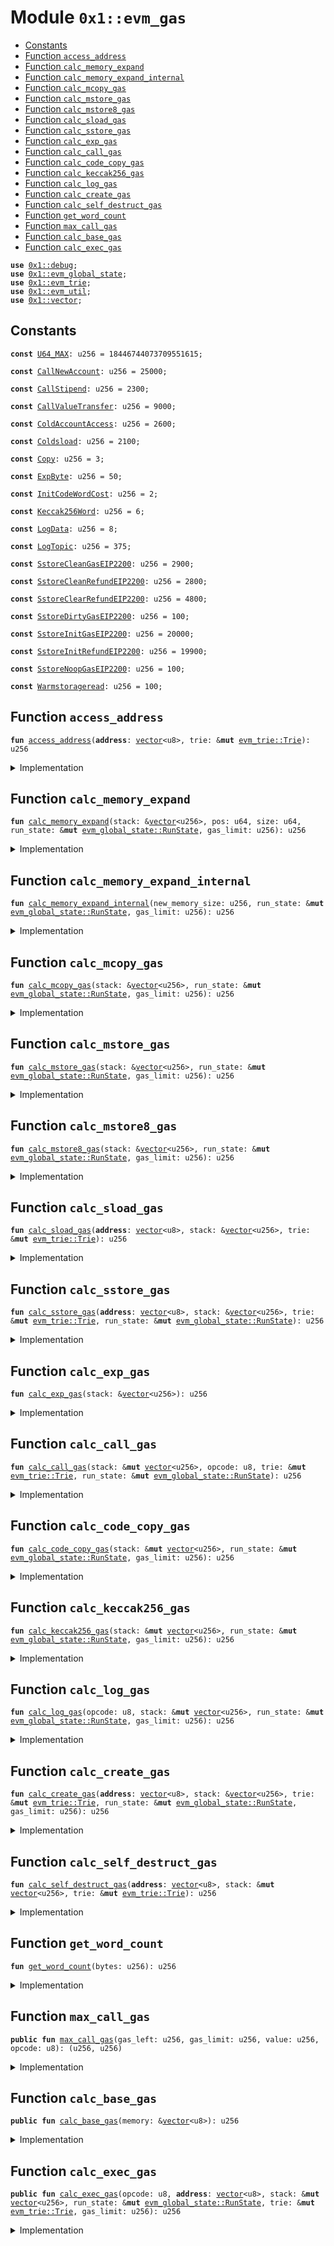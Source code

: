 
<a id="0x1_evm_gas"></a>

# Module `0x1::evm_gas`



-  [Constants](#@Constants_0)
-  [Function `access_address`](#0x1_evm_gas_access_address)
-  [Function `calc_memory_expand`](#0x1_evm_gas_calc_memory_expand)
-  [Function `calc_memory_expand_internal`](#0x1_evm_gas_calc_memory_expand_internal)
-  [Function `calc_mcopy_gas`](#0x1_evm_gas_calc_mcopy_gas)
-  [Function `calc_mstore_gas`](#0x1_evm_gas_calc_mstore_gas)
-  [Function `calc_mstore8_gas`](#0x1_evm_gas_calc_mstore8_gas)
-  [Function `calc_sload_gas`](#0x1_evm_gas_calc_sload_gas)
-  [Function `calc_sstore_gas`](#0x1_evm_gas_calc_sstore_gas)
-  [Function `calc_exp_gas`](#0x1_evm_gas_calc_exp_gas)
-  [Function `calc_call_gas`](#0x1_evm_gas_calc_call_gas)
-  [Function `calc_code_copy_gas`](#0x1_evm_gas_calc_code_copy_gas)
-  [Function `calc_keccak256_gas`](#0x1_evm_gas_calc_keccak256_gas)
-  [Function `calc_log_gas`](#0x1_evm_gas_calc_log_gas)
-  [Function `calc_create_gas`](#0x1_evm_gas_calc_create_gas)
-  [Function `calc_self_destruct_gas`](#0x1_evm_gas_calc_self_destruct_gas)
-  [Function `get_word_count`](#0x1_evm_gas_get_word_count)
-  [Function `max_call_gas`](#0x1_evm_gas_max_call_gas)
-  [Function `calc_base_gas`](#0x1_evm_gas_calc_base_gas)
-  [Function `calc_exec_gas`](#0x1_evm_gas_calc_exec_gas)


<pre><code><b>use</b> <a href="../../aptos-stdlib/doc/debug.md#0x1_debug">0x1::debug</a>;
<b>use</b> <a href="global_state.md#0x1_evm_global_state">0x1::evm_global_state</a>;
<b>use</b> <a href="trie.md#0x1_evm_trie">0x1::evm_trie</a>;
<b>use</b> <a href="util.md#0x1_evm_util">0x1::evm_util</a>;
<b>use</b> <a href="../../aptos-stdlib/../move-stdlib/doc/vector.md#0x1_vector">0x1::vector</a>;
</code></pre>



<a id="@Constants_0"></a>

## Constants


<a id="0x1_evm_gas_U64_MAX"></a>



<pre><code><b>const</b> <a href="gas.md#0x1_evm_gas_U64_MAX">U64_MAX</a>: u256 = 18446744073709551615;
</code></pre>



<a id="0x1_evm_gas_CallNewAccount"></a>



<pre><code><b>const</b> <a href="gas.md#0x1_evm_gas_CallNewAccount">CallNewAccount</a>: u256 = 25000;
</code></pre>



<a id="0x1_evm_gas_CallStipend"></a>



<pre><code><b>const</b> <a href="gas.md#0x1_evm_gas_CallStipend">CallStipend</a>: u256 = 2300;
</code></pre>



<a id="0x1_evm_gas_CallValueTransfer"></a>



<pre><code><b>const</b> <a href="gas.md#0x1_evm_gas_CallValueTransfer">CallValueTransfer</a>: u256 = 9000;
</code></pre>



<a id="0x1_evm_gas_ColdAccountAccess"></a>



<pre><code><b>const</b> <a href="gas.md#0x1_evm_gas_ColdAccountAccess">ColdAccountAccess</a>: u256 = 2600;
</code></pre>



<a id="0x1_evm_gas_Coldsload"></a>



<pre><code><b>const</b> <a href="gas.md#0x1_evm_gas_Coldsload">Coldsload</a>: u256 = 2100;
</code></pre>



<a id="0x1_evm_gas_Copy"></a>



<pre><code><b>const</b> <a href="gas.md#0x1_evm_gas_Copy">Copy</a>: u256 = 3;
</code></pre>



<a id="0x1_evm_gas_ExpByte"></a>



<pre><code><b>const</b> <a href="gas.md#0x1_evm_gas_ExpByte">ExpByte</a>: u256 = 50;
</code></pre>



<a id="0x1_evm_gas_InitCodeWordCost"></a>



<pre><code><b>const</b> <a href="gas.md#0x1_evm_gas_InitCodeWordCost">InitCodeWordCost</a>: u256 = 2;
</code></pre>



<a id="0x1_evm_gas_Keccak256Word"></a>



<pre><code><b>const</b> <a href="gas.md#0x1_evm_gas_Keccak256Word">Keccak256Word</a>: u256 = 6;
</code></pre>



<a id="0x1_evm_gas_LogData"></a>



<pre><code><b>const</b> <a href="gas.md#0x1_evm_gas_LogData">LogData</a>: u256 = 8;
</code></pre>



<a id="0x1_evm_gas_LogTopic"></a>



<pre><code><b>const</b> <a href="gas.md#0x1_evm_gas_LogTopic">LogTopic</a>: u256 = 375;
</code></pre>



<a id="0x1_evm_gas_SstoreCleanGasEIP2200"></a>



<pre><code><b>const</b> <a href="gas.md#0x1_evm_gas_SstoreCleanGasEIP2200">SstoreCleanGasEIP2200</a>: u256 = 2900;
</code></pre>



<a id="0x1_evm_gas_SstoreCleanRefundEIP2200"></a>



<pre><code><b>const</b> <a href="gas.md#0x1_evm_gas_SstoreCleanRefundEIP2200">SstoreCleanRefundEIP2200</a>: u256 = 2800;
</code></pre>



<a id="0x1_evm_gas_SstoreClearRefundEIP2200"></a>



<pre><code><b>const</b> <a href="gas.md#0x1_evm_gas_SstoreClearRefundEIP2200">SstoreClearRefundEIP2200</a>: u256 = 4800;
</code></pre>



<a id="0x1_evm_gas_SstoreDirtyGasEIP2200"></a>



<pre><code><b>const</b> <a href="gas.md#0x1_evm_gas_SstoreDirtyGasEIP2200">SstoreDirtyGasEIP2200</a>: u256 = 100;
</code></pre>



<a id="0x1_evm_gas_SstoreInitGasEIP2200"></a>



<pre><code><b>const</b> <a href="gas.md#0x1_evm_gas_SstoreInitGasEIP2200">SstoreInitGasEIP2200</a>: u256 = 20000;
</code></pre>



<a id="0x1_evm_gas_SstoreInitRefundEIP2200"></a>



<pre><code><b>const</b> <a href="gas.md#0x1_evm_gas_SstoreInitRefundEIP2200">SstoreInitRefundEIP2200</a>: u256 = 19900;
</code></pre>



<a id="0x1_evm_gas_SstoreNoopGasEIP2200"></a>



<pre><code><b>const</b> <a href="gas.md#0x1_evm_gas_SstoreNoopGasEIP2200">SstoreNoopGasEIP2200</a>: u256 = 100;
</code></pre>



<a id="0x1_evm_gas_Warmstorageread"></a>



<pre><code><b>const</b> <a href="gas.md#0x1_evm_gas_Warmstorageread">Warmstorageread</a>: u256 = 100;
</code></pre>



<a id="0x1_evm_gas_access_address"></a>

## Function `access_address`



<pre><code><b>fun</b> <a href="gas.md#0x1_evm_gas_access_address">access_address</a>(<b>address</b>: <a href="../../aptos-stdlib/../move-stdlib/doc/vector.md#0x1_vector">vector</a>&lt;u8&gt;, trie: &<b>mut</b> <a href="trie.md#0x1_evm_trie_Trie">evm_trie::Trie</a>): u256
</code></pre>



<details>
<summary>Implementation</summary>


<pre><code><b>fun</b> <a href="gas.md#0x1_evm_gas_access_address">access_address</a>(<b>address</b>: <a href="../../aptos-stdlib/../move-stdlib/doc/vector.md#0x1_vector">vector</a>&lt;u8&gt;, trie: &<b>mut</b> Trie): u256 {
    <b>if</b>(is_cold_address(<b>address</b>, trie)) <a href="gas.md#0x1_evm_gas_ColdAccountAccess">ColdAccountAccess</a> <b>else</b> <a href="gas.md#0x1_evm_gas_Warmstorageread">Warmstorageread</a>
}
</code></pre>



</details>

<a id="0x1_evm_gas_calc_memory_expand"></a>

## Function `calc_memory_expand`



<pre><code><b>fun</b> <a href="gas.md#0x1_evm_gas_calc_memory_expand">calc_memory_expand</a>(stack: &<a href="../../aptos-stdlib/../move-stdlib/doc/vector.md#0x1_vector">vector</a>&lt;u256&gt;, pos: u64, size: u64, run_state: &<b>mut</b> <a href="global_state.md#0x1_evm_global_state_RunState">evm_global_state::RunState</a>, gas_limit: u256): u256
</code></pre>



<details>
<summary>Implementation</summary>


<pre><code><b>fun</b> <a href="gas.md#0x1_evm_gas_calc_memory_expand">calc_memory_expand</a>(stack: &<a href="../../aptos-stdlib/../move-stdlib/doc/vector.md#0x1_vector">vector</a>&lt;u256&gt;, pos: u64, size: u64, run_state: &<b>mut</b> RunState, gas_limit: u256): u256 {
    <b>let</b> len = <a href="../../aptos-stdlib/../move-stdlib/doc/vector.md#0x1_vector_length">vector::length</a>(stack);
    <b>let</b> out_offset = *<a href="../../aptos-stdlib/../move-stdlib/doc/vector.md#0x1_vector_borrow">vector::borrow</a>(stack,len - pos);
    <b>let</b> out_size = *<a href="../../aptos-stdlib/../move-stdlib/doc/vector.md#0x1_vector_borrow">vector::borrow</a>(stack,len - size);

    <b>if</b>(out_size == 0) {
        <b>return</b> 0
    };
    // To prevent overflow
    <b>if</b>(out_offset &gt; <a href="gas.md#0x1_evm_gas_U64_MAX">U64_MAX</a> || out_size &gt; <a href="gas.md#0x1_evm_gas_U64_MAX">U64_MAX</a> || out_offset + out_size &gt; <a href="gas.md#0x1_evm_gas_U64_MAX">U64_MAX</a>) {
        <b>return</b> gas_limit
    };
    <a href="gas.md#0x1_evm_gas_calc_memory_expand_internal">calc_memory_expand_internal</a>(out_offset + out_size, run_state, gas_limit)
}
</code></pre>



</details>

<a id="0x1_evm_gas_calc_memory_expand_internal"></a>

## Function `calc_memory_expand_internal`



<pre><code><b>fun</b> <a href="gas.md#0x1_evm_gas_calc_memory_expand_internal">calc_memory_expand_internal</a>(new_memory_size: u256, run_state: &<b>mut</b> <a href="global_state.md#0x1_evm_global_state_RunState">evm_global_state::RunState</a>, gas_limit: u256): u256
</code></pre>



<details>
<summary>Implementation</summary>


<pre><code><b>fun</b> <a href="gas.md#0x1_evm_gas_calc_memory_expand_internal">calc_memory_expand_internal</a>(new_memory_size: u256, run_state: &<b>mut</b> RunState, gas_limit: u256): u256 {
    <b>if</b>(new_memory_size == 0) {
        <b>return</b> 0
    };
    <b>let</b> old_memory_word_size = get_memory_word_size(run_state);
    <b>let</b> new_memory_word_size = <a href="gas.md#0x1_evm_gas_get_word_count">get_word_count</a>(new_memory_size);

    <b>if</b>(new_memory_word_size &lt;= old_memory_word_size) {
        <b>return</b> 0
    };
    // To prevent overflow
    <b>if</b>(gas_limit / 3 &lt; new_memory_word_size) {
        <b>return</b> gas_limit
    };
    <b>let</b> old_memory_cost = get_memory_cost(run_state);
    <b>let</b> new_memory_cost = (new_memory_word_size * new_memory_word_size / 512) + 3 * new_memory_word_size;
    <b>if</b>(new_memory_cost &gt; old_memory_cost) {
        set_memory_cost(run_state, new_memory_cost);
        new_memory_cost = new_memory_cost - old_memory_cost;
    };
    set_memory_word_size(run_state, new_memory_word_size);
    new_memory_cost
}
</code></pre>



</details>

<a id="0x1_evm_gas_calc_mcopy_gas"></a>

## Function `calc_mcopy_gas`



<pre><code><b>fun</b> <a href="gas.md#0x1_evm_gas_calc_mcopy_gas">calc_mcopy_gas</a>(stack: &<a href="../../aptos-stdlib/../move-stdlib/doc/vector.md#0x1_vector">vector</a>&lt;u256&gt;, run_state: &<b>mut</b> <a href="global_state.md#0x1_evm_global_state_RunState">evm_global_state::RunState</a>, gas_limit: u256): u256
</code></pre>



<details>
<summary>Implementation</summary>


<pre><code><b>fun</b> <a href="gas.md#0x1_evm_gas_calc_mcopy_gas">calc_mcopy_gas</a>(stack: &<a href="../../aptos-stdlib/../move-stdlib/doc/vector.md#0x1_vector">vector</a>&lt;u256&gt;,
                    run_state: &<b>mut</b> RunState,
                    gas_limit: u256): u256 {
    <b>let</b> gas = 0;
    <b>let</b> len = <a href="../../aptos-stdlib/../move-stdlib/doc/vector.md#0x1_vector_length">vector::length</a>(stack);
    <b>let</b> length = *<a href="../../aptos-stdlib/../move-stdlib/doc/vector.md#0x1_vector_borrow">vector::borrow</a>(stack,len - 3);
    <b>let</b> word_size = <a href="gas.md#0x1_evm_gas_get_word_count">get_word_count</a>(length);
    gas = gas +  <a href="gas.md#0x1_evm_gas_calc_memory_expand">calc_memory_expand</a>(stack, 1, 3, run_state, gas_limit);
    gas = gas +  <a href="gas.md#0x1_evm_gas_calc_memory_expand">calc_memory_expand</a>(stack, 2, 3, run_state, gas_limit);
    gas = gas +  word_size * 3;

    gas + 3
}
</code></pre>



</details>

<a id="0x1_evm_gas_calc_mstore_gas"></a>

## Function `calc_mstore_gas`



<pre><code><b>fun</b> <a href="gas.md#0x1_evm_gas_calc_mstore_gas">calc_mstore_gas</a>(stack: &<a href="../../aptos-stdlib/../move-stdlib/doc/vector.md#0x1_vector">vector</a>&lt;u256&gt;, run_state: &<b>mut</b> <a href="global_state.md#0x1_evm_global_state_RunState">evm_global_state::RunState</a>, gas_limit: u256): u256
</code></pre>



<details>
<summary>Implementation</summary>


<pre><code><b>fun</b> <a href="gas.md#0x1_evm_gas_calc_mstore_gas">calc_mstore_gas</a>(stack: &<a href="../../aptos-stdlib/../move-stdlib/doc/vector.md#0x1_vector">vector</a>&lt;u256&gt;,
                    run_state: &<b>mut</b> RunState,
                    gas_limit: u256): u256 {
    <b>let</b> len = <a href="../../aptos-stdlib/../move-stdlib/doc/vector.md#0x1_vector_length">vector::length</a>(stack);
    <b>let</b> offset = *<a href="../../aptos-stdlib/../move-stdlib/doc/vector.md#0x1_vector_borrow">vector::borrow</a>(stack,len - 1);
    // <a href="../../aptos-stdlib/doc/debug.md#0x1_debug_print">debug::print</a>(&offset);
    <a href="gas.md#0x1_evm_gas_calc_memory_expand_internal">calc_memory_expand_internal</a>(offset + 32, run_state, gas_limit)
}
</code></pre>



</details>

<a id="0x1_evm_gas_calc_mstore8_gas"></a>

## Function `calc_mstore8_gas`



<pre><code><b>fun</b> <a href="gas.md#0x1_evm_gas_calc_mstore8_gas">calc_mstore8_gas</a>(stack: &<a href="../../aptos-stdlib/../move-stdlib/doc/vector.md#0x1_vector">vector</a>&lt;u256&gt;, run_state: &<b>mut</b> <a href="global_state.md#0x1_evm_global_state_RunState">evm_global_state::RunState</a>, gas_limit: u256): u256
</code></pre>



<details>
<summary>Implementation</summary>


<pre><code><b>fun</b> <a href="gas.md#0x1_evm_gas_calc_mstore8_gas">calc_mstore8_gas</a>(stack: &<a href="../../aptos-stdlib/../move-stdlib/doc/vector.md#0x1_vector">vector</a>&lt;u256&gt;,
                    run_state: &<b>mut</b> RunState,
                     gas_limit: u256): u256 {
    <b>let</b> len = <a href="../../aptos-stdlib/../move-stdlib/doc/vector.md#0x1_vector_length">vector::length</a>(stack);
    <b>let</b> offset = *<a href="../../aptos-stdlib/../move-stdlib/doc/vector.md#0x1_vector_borrow">vector::borrow</a>(stack,len - 1);
    <a href="gas.md#0x1_evm_gas_calc_memory_expand_internal">calc_memory_expand_internal</a>(offset + 1, run_state, gas_limit)
}
</code></pre>



</details>

<a id="0x1_evm_gas_calc_sload_gas"></a>

## Function `calc_sload_gas`



<pre><code><b>fun</b> <a href="gas.md#0x1_evm_gas_calc_sload_gas">calc_sload_gas</a>(<b>address</b>: <a href="../../aptos-stdlib/../move-stdlib/doc/vector.md#0x1_vector">vector</a>&lt;u8&gt;, stack: &<a href="../../aptos-stdlib/../move-stdlib/doc/vector.md#0x1_vector">vector</a>&lt;u256&gt;, trie: &<b>mut</b> <a href="trie.md#0x1_evm_trie_Trie">evm_trie::Trie</a>): u256
</code></pre>



<details>
<summary>Implementation</summary>


<pre><code><b>fun</b> <a href="gas.md#0x1_evm_gas_calc_sload_gas">calc_sload_gas</a>(<b>address</b>: <a href="../../aptos-stdlib/../move-stdlib/doc/vector.md#0x1_vector">vector</a>&lt;u8&gt;,
                   stack: &<a href="../../aptos-stdlib/../move-stdlib/doc/vector.md#0x1_vector">vector</a>&lt;u256&gt;,
                   trie: &<b>mut</b> Trie): u256 {
    <b>let</b> len = <a href="../../aptos-stdlib/../move-stdlib/doc/vector.md#0x1_vector_length">vector::length</a>(stack);
    <b>let</b> key = *<a href="../../aptos-stdlib/../move-stdlib/doc/vector.md#0x1_vector_borrow">vector::borrow</a>(stack,len - 1);
    <b>let</b> (_, is_cold_slot, _) = get_cache(<b>address</b>, key, trie);
    <b>if</b>(is_cold_slot) <a href="gas.md#0x1_evm_gas_Coldsload">Coldsload</a> <b>else</b> <a href="gas.md#0x1_evm_gas_Warmstorageread">Warmstorageread</a>
}
</code></pre>



</details>

<a id="0x1_evm_gas_calc_sstore_gas"></a>

## Function `calc_sstore_gas`



<pre><code><b>fun</b> <a href="gas.md#0x1_evm_gas_calc_sstore_gas">calc_sstore_gas</a>(<b>address</b>: <a href="../../aptos-stdlib/../move-stdlib/doc/vector.md#0x1_vector">vector</a>&lt;u8&gt;, stack: &<a href="../../aptos-stdlib/../move-stdlib/doc/vector.md#0x1_vector">vector</a>&lt;u256&gt;, trie: &<b>mut</b> <a href="trie.md#0x1_evm_trie_Trie">evm_trie::Trie</a>, run_state: &<b>mut</b> <a href="global_state.md#0x1_evm_global_state_RunState">evm_global_state::RunState</a>): u256
</code></pre>



<details>
<summary>Implementation</summary>


<pre><code><b>fun</b> <a href="gas.md#0x1_evm_gas_calc_sstore_gas">calc_sstore_gas</a>(<b>address</b>: <a href="../../aptos-stdlib/../move-stdlib/doc/vector.md#0x1_vector">vector</a>&lt;u8&gt;,
                    stack: &<a href="../../aptos-stdlib/../move-stdlib/doc/vector.md#0x1_vector">vector</a>&lt;u256&gt;,
                    trie: &<b>mut</b> Trie,
                    run_state: &<b>mut</b> RunState): u256 {
    <b>let</b> len = <a href="../../aptos-stdlib/../move-stdlib/doc/vector.md#0x1_vector_length">vector::length</a>(stack);
    <b>let</b> key = *<a href="../../aptos-stdlib/../move-stdlib/doc/vector.md#0x1_vector_borrow">vector::borrow</a>(stack,len - 1);
    <b>let</b> (_, is_cold_slot, origin) = get_cache(<b>address</b>, key, trie);
    <b>let</b> current = get_state(<b>address</b>, key, trie);
    <b>let</b> new = *<a href="../../aptos-stdlib/../move-stdlib/doc/vector.md#0x1_vector_borrow">vector::borrow</a>(stack,len - 2);
    <b>let</b> cold_cost = <b>if</b>(is_cold_slot) <a href="gas.md#0x1_evm_gas_Coldsload">Coldsload</a> <b>else</b> 0;
    <b>let</b> gas_cost = cold_cost;

    <b>if</b>(current == new) {
        //sstoreNoopGasEIP2200
        gas_cost = gas_cost + <a href="gas.md#0x1_evm_gas_SstoreNoopGasEIP2200">SstoreNoopGasEIP2200</a>
    } <b>else</b> {
        <b>if</b>(origin == current) {
            <b>if</b>(origin == 0) {
                //sstoreInitGasEIP2200
                gas_cost = gas_cost + <a href="gas.md#0x1_evm_gas_SstoreInitGasEIP2200">SstoreInitGasEIP2200</a>
            } <b>else</b> {
                <b>if</b>(new == 0) {
                    add_gas_refund(run_state, <a href="gas.md#0x1_evm_gas_SstoreClearRefundEIP2200">SstoreClearRefundEIP2200</a>)
                };
                gas_cost = gas_cost + <a href="gas.md#0x1_evm_gas_SstoreCleanGasEIP2200">SstoreCleanGasEIP2200</a>
            }
        } <b>else</b> {
            gas_cost = gas_cost + <a href="gas.md#0x1_evm_gas_SstoreDirtyGasEIP2200">SstoreDirtyGasEIP2200</a>;
            <b>if</b>(origin != 0) {
                <b>if</b>(current == 0) {
                    sub_gas_refund(run_state, <a href="gas.md#0x1_evm_gas_SstoreClearRefundEIP2200">SstoreClearRefundEIP2200</a>)
                } <b>else</b> <b>if</b>(new == 0) {
                    add_gas_refund(run_state, <a href="gas.md#0x1_evm_gas_SstoreClearRefundEIP2200">SstoreClearRefundEIP2200</a>)
                }
            };
            <b>if</b>(new == origin) {
                <b>if</b>(origin == 0) {
                    add_gas_refund(run_state, <a href="gas.md#0x1_evm_gas_SstoreInitRefundEIP2200">SstoreInitRefundEIP2200</a>)
                } <b>else</b> {
                    add_gas_refund(run_state, <a href="gas.md#0x1_evm_gas_SstoreCleanRefundEIP2200">SstoreCleanRefundEIP2200</a>)
                }
            }
        }
    };

    gas_cost
}
</code></pre>



</details>

<a id="0x1_evm_gas_calc_exp_gas"></a>

## Function `calc_exp_gas`



<pre><code><b>fun</b> <a href="gas.md#0x1_evm_gas_calc_exp_gas">calc_exp_gas</a>(stack: &<a href="../../aptos-stdlib/../move-stdlib/doc/vector.md#0x1_vector">vector</a>&lt;u256&gt;): u256
</code></pre>



<details>
<summary>Implementation</summary>


<pre><code><b>fun</b> <a href="gas.md#0x1_evm_gas_calc_exp_gas">calc_exp_gas</a>(stack: &<a href="../../aptos-stdlib/../move-stdlib/doc/vector.md#0x1_vector">vector</a>&lt;u256&gt;): u256 {
    <b>let</b> len = <a href="../../aptos-stdlib/../move-stdlib/doc/vector.md#0x1_vector_length">vector::length</a>(stack);
    <b>let</b> exponent = *<a href="../../aptos-stdlib/../move-stdlib/doc/vector.md#0x1_vector_borrow">vector::borrow</a>(stack,len - 2);
    <b>if</b>(exponent == 0) {
        <b>return</b> 0
    };

    <b>let</b> byte_length = u256_bytes_length(exponent);
    <a href="gas.md#0x1_evm_gas_ExpByte">ExpByte</a> * byte_length
}
</code></pre>



</details>

<a id="0x1_evm_gas_calc_call_gas"></a>

## Function `calc_call_gas`



<pre><code><b>fun</b> <a href="gas.md#0x1_evm_gas_calc_call_gas">calc_call_gas</a>(stack: &<b>mut</b> <a href="../../aptos-stdlib/../move-stdlib/doc/vector.md#0x1_vector">vector</a>&lt;u256&gt;, opcode: u8, trie: &<b>mut</b> <a href="trie.md#0x1_evm_trie_Trie">evm_trie::Trie</a>, run_state: &<b>mut</b> <a href="global_state.md#0x1_evm_global_state_RunState">evm_global_state::RunState</a>): u256
</code></pre>



<details>
<summary>Implementation</summary>


<pre><code><b>fun</b> <a href="gas.md#0x1_evm_gas_calc_call_gas">calc_call_gas</a>(stack: &<b>mut</b> <a href="../../aptos-stdlib/../move-stdlib/doc/vector.md#0x1_vector">vector</a>&lt;u256&gt;,
                  opcode: u8,
                  trie: &<b>mut</b> Trie, run_state: &<b>mut</b> RunState): u256 {
    <b>let</b> gas = 0;
    <b>let</b> len = <a href="../../aptos-stdlib/../move-stdlib/doc/vector.md#0x1_vector_length">vector::length</a>(stack);
    <b>let</b> <b>address</b> = u256_to_data(*<a href="../../aptos-stdlib/../move-stdlib/doc/vector.md#0x1_vector_borrow">vector::borrow</a>(stack,len - 2));
    <b>let</b> call_gas_limit = *<a href="../../aptos-stdlib/../move-stdlib/doc/vector.md#0x1_vector_borrow">vector::borrow</a>(stack,len - 1);
    <b>if</b>(opcode == 0xf1 || opcode == 0xf2) {
        <b>let</b> value = *<a href="../../aptos-stdlib/../move-stdlib/doc/vector.md#0x1_vector_borrow">vector::borrow</a>(stack,len - 3);

        <b>if</b>(opcode == 0xf1 && value &gt; 0 && !exist_account(<b>address</b>, trie)) {
            gas = gas + <a href="gas.md#0x1_evm_gas_CallNewAccount">CallNewAccount</a>;
        };
        <b>if</b>(value &gt; 0) {
            gas = gas + <a href="gas.md#0x1_evm_gas_CallValueTransfer">CallValueTransfer</a>;
        };
        gas = gas +  <a href="gas.md#0x1_evm_gas_calc_memory_expand">calc_memory_expand</a>(stack, 4, 5, run_state, call_gas_limit);
        gas = gas +  <a href="gas.md#0x1_evm_gas_calc_memory_expand">calc_memory_expand</a>(stack, 6, 7, run_state, call_gas_limit);
    } <b>else</b> {
        gas = gas +  <a href="gas.md#0x1_evm_gas_calc_memory_expand">calc_memory_expand</a>(stack, 3, 4, run_state, call_gas_limit);
        gas = gas +  <a href="gas.md#0x1_evm_gas_calc_memory_expand">calc_memory_expand</a>(stack, 5, 6, run_state, call_gas_limit);
    };

    gas = gas + <a href="gas.md#0x1_evm_gas_access_address">access_address</a>(<b>address</b>, trie);

    gas
}
</code></pre>



</details>

<a id="0x1_evm_gas_calc_code_copy_gas"></a>

## Function `calc_code_copy_gas`



<pre><code><b>fun</b> <a href="gas.md#0x1_evm_gas_calc_code_copy_gas">calc_code_copy_gas</a>(stack: &<b>mut</b> <a href="../../aptos-stdlib/../move-stdlib/doc/vector.md#0x1_vector">vector</a>&lt;u256&gt;, run_state: &<b>mut</b> <a href="global_state.md#0x1_evm_global_state_RunState">evm_global_state::RunState</a>, gas_limit: u256): u256
</code></pre>



<details>
<summary>Implementation</summary>


<pre><code><b>fun</b> <a href="gas.md#0x1_evm_gas_calc_code_copy_gas">calc_code_copy_gas</a>(stack: &<b>mut</b> <a href="../../aptos-stdlib/../move-stdlib/doc/vector.md#0x1_vector">vector</a>&lt;u256&gt;,
                       run_state: &<b>mut</b> RunState, gas_limit: u256): u256 {
    <b>let</b> len = <a href="../../aptos-stdlib/../move-stdlib/doc/vector.md#0x1_vector_length">vector::length</a>(stack);
    <b>if</b>(len &lt; 3) {
        <b>return</b> gas_limit
    };
    <b>let</b> gas = 0;
    <b>let</b> data_length = *<a href="../../aptos-stdlib/../move-stdlib/doc/vector.md#0x1_vector_borrow">vector::borrow</a>(stack,len - 3);
    <b>if</b>(data_length &gt; 0) {
        <b>let</b> word_count = <a href="gas.md#0x1_evm_gas_get_word_count">get_word_count</a>(data_length);
        gas = gas + word_count * <a href="gas.md#0x1_evm_gas_Copy">Copy</a>;
        // Prevent overflow here; <b>if</b> the result is greater than gasLimit, <b>return</b> gasLimit directly
        <b>if</b>(gas &gt; gas_limit) {
            <b>return</b> gas_limit
        };
        gas = gas + <a href="gas.md#0x1_evm_gas_calc_memory_expand">calc_memory_expand</a>(stack, 1, 3, run_state, gas_limit);
    };

    gas + 3
}
</code></pre>



</details>

<a id="0x1_evm_gas_calc_keccak256_gas"></a>

## Function `calc_keccak256_gas`



<pre><code><b>fun</b> <a href="gas.md#0x1_evm_gas_calc_keccak256_gas">calc_keccak256_gas</a>(stack: &<b>mut</b> <a href="../../aptos-stdlib/../move-stdlib/doc/vector.md#0x1_vector">vector</a>&lt;u256&gt;, run_state: &<b>mut</b> <a href="global_state.md#0x1_evm_global_state_RunState">evm_global_state::RunState</a>, gas_limit: u256): u256
</code></pre>



<details>
<summary>Implementation</summary>


<pre><code><b>fun</b> <a href="gas.md#0x1_evm_gas_calc_keccak256_gas">calc_keccak256_gas</a>(stack: &<b>mut</b> <a href="../../aptos-stdlib/../move-stdlib/doc/vector.md#0x1_vector">vector</a>&lt;u256&gt;,
                 run_state: &<b>mut</b> RunState, gas_limit: u256): u256 {
    <b>let</b> len = <a href="../../aptos-stdlib/../move-stdlib/doc/vector.md#0x1_vector_length">vector::length</a>(stack);
    <b>if</b>(len &lt; 2) {
        <b>return</b> gas_limit
    };
    <b>let</b> gas = 0;
    <b>let</b> data_length = *<a href="../../aptos-stdlib/../move-stdlib/doc/vector.md#0x1_vector_borrow">vector::borrow</a>(stack,len - 2);

    <b>if</b>(data_length &gt; 0) {
        <b>let</b> word_count = <a href="gas.md#0x1_evm_gas_get_word_count">get_word_count</a>(data_length);
        gas = gas + word_count * <a href="gas.md#0x1_evm_gas_Keccak256Word">Keccak256Word</a>;
        gas = gas + <a href="gas.md#0x1_evm_gas_calc_memory_expand">calc_memory_expand</a>(stack, 1, 2, run_state, gas_limit);
    };

    gas + 30
}
</code></pre>



</details>

<a id="0x1_evm_gas_calc_log_gas"></a>

## Function `calc_log_gas`



<pre><code><b>fun</b> <a href="gas.md#0x1_evm_gas_calc_log_gas">calc_log_gas</a>(opcode: u8, stack: &<b>mut</b> <a href="../../aptos-stdlib/../move-stdlib/doc/vector.md#0x1_vector">vector</a>&lt;u256&gt;, run_state: &<b>mut</b> <a href="global_state.md#0x1_evm_global_state_RunState">evm_global_state::RunState</a>, gas_limit: u256): u256
</code></pre>



<details>
<summary>Implementation</summary>


<pre><code><b>fun</b> <a href="gas.md#0x1_evm_gas_calc_log_gas">calc_log_gas</a>(opcode: u8, stack: &<b>mut</b> <a href="../../aptos-stdlib/../move-stdlib/doc/vector.md#0x1_vector">vector</a>&lt;u256&gt;,
                       run_state: &<b>mut</b> RunState, gas_limit: u256): u256 {
    <b>let</b> topic_count = ((opcode - 0xa0) <b>as</b> u256);
    <b>let</b> len = <a href="../../aptos-stdlib/../move-stdlib/doc/vector.md#0x1_vector_length">vector::length</a>(stack);
    <b>let</b> gas = 0;
    <b>let</b> data_length = *<a href="../../aptos-stdlib/../move-stdlib/doc/vector.md#0x1_vector_borrow">vector::borrow</a>(stack,len - 2);
    gas = gas + <a href="gas.md#0x1_evm_gas_calc_memory_expand">calc_memory_expand</a>(stack, 1, 2, run_state, gas_limit);
    <b>if</b>(data_length &gt; gas_limit) {
        <b>return</b> gas_limit
    };
    gas = gas + <a href="gas.md#0x1_evm_gas_LogTopic">LogTopic</a> * topic_count + data_length * <a href="gas.md#0x1_evm_gas_LogData">LogData</a> + <a href="gas.md#0x1_evm_gas_LogTopic">LogTopic</a>;

    <a href="../../aptos-stdlib/doc/debug.md#0x1_debug_print">debug::print</a>(&gas);
    <a href="../../aptos-stdlib/doc/debug.md#0x1_debug_print">debug::print</a>(&data_length);
    gas
}
</code></pre>



</details>

<a id="0x1_evm_gas_calc_create_gas"></a>

## Function `calc_create_gas`



<pre><code><b>fun</b> <a href="gas.md#0x1_evm_gas_calc_create_gas">calc_create_gas</a>(<b>address</b>: <a href="../../aptos-stdlib/../move-stdlib/doc/vector.md#0x1_vector">vector</a>&lt;u8&gt;, stack: &<a href="../../aptos-stdlib/../move-stdlib/doc/vector.md#0x1_vector">vector</a>&lt;u256&gt;, trie: &<b>mut</b> <a href="trie.md#0x1_evm_trie_Trie">evm_trie::Trie</a>, run_state: &<b>mut</b> <a href="global_state.md#0x1_evm_global_state_RunState">evm_global_state::RunState</a>, gas_limit: u256): u256
</code></pre>



<details>
<summary>Implementation</summary>


<pre><code><b>fun</b> <a href="gas.md#0x1_evm_gas_calc_create_gas">calc_create_gas</a>(<b>address</b>: <a href="../../aptos-stdlib/../move-stdlib/doc/vector.md#0x1_vector">vector</a>&lt;u8&gt;,
                    stack: &<a href="../../aptos-stdlib/../move-stdlib/doc/vector.md#0x1_vector">vector</a>&lt;u256&gt;,
                    trie: &<b>mut</b> Trie,
                    run_state: &<b>mut</b> RunState,
                    gas_limit: u256): u256 {
    <b>let</b> len = <a href="../../aptos-stdlib/../move-stdlib/doc/vector.md#0x1_vector_length">vector::length</a>(stack);
    <b>let</b> length = *<a href="../../aptos-stdlib/../move-stdlib/doc/vector.md#0x1_vector_borrow">vector::borrow</a>(stack,len - 3);
    <b>let</b> gas = 0;
    <b>let</b> words = <a href="gas.md#0x1_evm_gas_get_word_count">get_word_count</a>(length);
    gas = gas + <a href="gas.md#0x1_evm_gas_access_address">access_address</a>(<b>address</b>, trie);
    gas = gas + <a href="gas.md#0x1_evm_gas_calc_memory_expand">calc_memory_expand</a>(stack, 2, 3, run_state, gas_limit);
    gas = gas + words * <a href="gas.md#0x1_evm_gas_InitCodeWordCost">InitCodeWordCost</a>;

    gas
}
</code></pre>



</details>

<a id="0x1_evm_gas_calc_self_destruct_gas"></a>

## Function `calc_self_destruct_gas`



<pre><code><b>fun</b> <a href="gas.md#0x1_evm_gas_calc_self_destruct_gas">calc_self_destruct_gas</a>(<b>address</b>: <a href="../../aptos-stdlib/../move-stdlib/doc/vector.md#0x1_vector">vector</a>&lt;u8&gt;, stack: &<b>mut</b> <a href="../../aptos-stdlib/../move-stdlib/doc/vector.md#0x1_vector">vector</a>&lt;u256&gt;, trie: &<b>mut</b> <a href="trie.md#0x1_evm_trie_Trie">evm_trie::Trie</a>): u256
</code></pre>



<details>
<summary>Implementation</summary>


<pre><code><b>fun</b> <a href="gas.md#0x1_evm_gas_calc_self_destruct_gas">calc_self_destruct_gas</a>(<b>address</b>: <a href="../../aptos-stdlib/../move-stdlib/doc/vector.md#0x1_vector">vector</a>&lt;u8&gt;,
                           stack: &<b>mut</b> <a href="../../aptos-stdlib/../move-stdlib/doc/vector.md#0x1_vector">vector</a>&lt;u256&gt;,
                           trie: &<b>mut</b> Trie): u256 {
    <b>let</b> balance = get_balance(<b>address</b>, trie);
    <b>let</b> len = <a href="../../aptos-stdlib/../move-stdlib/doc/vector.md#0x1_vector_length">vector::length</a>(stack);
    <b>let</b> <b>to</b> = u256_to_data(*<a href="../../aptos-stdlib/../move-stdlib/doc/vector.md#0x1_vector_borrow">vector::borrow</a>(stack,len - 1));
    <b>let</b> gas = 0;
    <b>if</b>(balance &gt; 0) {
        <b>if</b>(balance &gt; 0 && !exist_account(<b>to</b>, trie)) {
            gas = gas + <a href="gas.md#0x1_evm_gas_CallNewAccount">CallNewAccount</a>;
        };
    };
    gas = gas + <a href="gas.md#0x1_evm_gas_access_address">access_address</a>(<b>to</b>, trie);
    gas + 5000
}
</code></pre>



</details>

<a id="0x1_evm_gas_get_word_count"></a>

## Function `get_word_count`



<pre><code><b>fun</b> <a href="gas.md#0x1_evm_gas_get_word_count">get_word_count</a>(bytes: u256): u256
</code></pre>



<details>
<summary>Implementation</summary>


<pre><code><b>fun</b> <a href="gas.md#0x1_evm_gas_get_word_count">get_word_count</a>(bytes: u256): u256 {
    // To prevent overflow, this method is used <b>to</b> calculate the number of bytes
    <b>let</b> word_count = bytes / 32;
    <b>if</b>(bytes % 32 != 0) {
        word_count = word_count + 1;
    };
    word_count
}
</code></pre>



</details>

<a id="0x1_evm_gas_max_call_gas"></a>

## Function `max_call_gas`



<pre><code><b>public</b> <b>fun</b> <a href="gas.md#0x1_evm_gas_max_call_gas">max_call_gas</a>(gas_left: u256, gas_limit: u256, value: u256, opcode: u8): (u256, u256)
</code></pre>



<details>
<summary>Implementation</summary>


<pre><code><b>public</b> <b>fun</b> <a href="gas.md#0x1_evm_gas_max_call_gas">max_call_gas</a>(gas_left: u256, gas_limit: u256, value: u256, opcode: u8): (u256, u256) {
    <b>let</b> gas_allow = gas_left - gas_left / 64;
    gas_limit = <b>if</b>(gas_limit &gt; gas_allow) gas_allow <b>else</b> gas_limit;
    <b>let</b> gas_stipend = 0;
    <b>if</b>(opcode == 0xf1 && value &gt; 0) {
        gas_stipend = gas_stipend + <a href="gas.md#0x1_evm_gas_CallStipend">CallStipend</a>;
        gas_limit = gas_limit + <a href="gas.md#0x1_evm_gas_CallStipend">CallStipend</a>;
    };
    (gas_limit, gas_stipend)
}
</code></pre>



</details>

<a id="0x1_evm_gas_calc_base_gas"></a>

## Function `calc_base_gas`



<pre><code><b>public</b> <b>fun</b> <a href="gas.md#0x1_evm_gas_calc_base_gas">calc_base_gas</a>(memory: &<a href="../../aptos-stdlib/../move-stdlib/doc/vector.md#0x1_vector">vector</a>&lt;u8&gt;): u256
</code></pre>



<details>
<summary>Implementation</summary>


<pre><code><b>public</b> <b>fun</b> <a href="gas.md#0x1_evm_gas_calc_base_gas">calc_base_gas</a>(memory: &<a href="../../aptos-stdlib/../move-stdlib/doc/vector.md#0x1_vector">vector</a>&lt;u8&gt;): u256 {
    <a href="../../aptos-stdlib/doc/debug.md#0x1_debug_print">debug::print</a>(memory);
    <b>let</b> gas = 0;

    for_each(*memory, |elem| gas = gas + <b>if</b>(elem == 0) 4 <b>else</b> 16);

    <a href="../../aptos-stdlib/doc/debug.md#0x1_debug_print">debug::print</a>(&gas);
    gas
}
</code></pre>



</details>

<a id="0x1_evm_gas_calc_exec_gas"></a>

## Function `calc_exec_gas`



<pre><code><b>public</b> <b>fun</b> <a href="gas.md#0x1_evm_gas_calc_exec_gas">calc_exec_gas</a>(opcode: u8, <b>address</b>: <a href="../../aptos-stdlib/../move-stdlib/doc/vector.md#0x1_vector">vector</a>&lt;u8&gt;, stack: &<b>mut</b> <a href="../../aptos-stdlib/../move-stdlib/doc/vector.md#0x1_vector">vector</a>&lt;u256&gt;, run_state: &<b>mut</b> <a href="global_state.md#0x1_evm_global_state_RunState">evm_global_state::RunState</a>, trie: &<b>mut</b> <a href="trie.md#0x1_evm_trie_Trie">evm_trie::Trie</a>, gas_limit: u256): u256
</code></pre>



<details>
<summary>Implementation</summary>


<pre><code><b>public</b> <b>fun</b> <a href="gas.md#0x1_evm_gas_calc_exec_gas">calc_exec_gas</a>(opcode :u8,
                         <b>address</b>: <a href="../../aptos-stdlib/../move-stdlib/doc/vector.md#0x1_vector">vector</a>&lt;u8&gt;,
                         stack: &<b>mut</b> <a href="../../aptos-stdlib/../move-stdlib/doc/vector.md#0x1_vector">vector</a>&lt;u256&gt;,
                         run_state: &<b>mut</b> RunState,
                         trie: &<b>mut</b> Trie,
                         gas_limit: u256,
                        ): u256 {
    print_opcode(opcode);
    <b>let</b> gas = <b>if</b> (opcode == 0x00) {
        // STOP
        0
    } <b>else</b> <b>if</b> (opcode == 0x01) {
        // ADD
        3
    } <b>else</b> <b>if</b> (opcode == 0x02) {
        // MUL
        5
    } <b>else</b> <b>if</b> (opcode == 0x03) {
        // SUB
        3
    } <b>else</b> <b>if</b> (opcode == 0x04) {
        // DIV
        5
    } <b>else</b> <b>if</b> (opcode == 0x05) {
        // SDIV
        5
    } <b>else</b> <b>if</b> (opcode == 0x06) {
        // MOD
        5
    } <b>else</b> <b>if</b> (opcode == 0x07) {
        // SMOD
        5
    } <b>else</b> <b>if</b> (opcode == 0x08) {
        // ADDMOD
        8
    } <b>else</b> <b>if</b> (opcode == 0x09) {
        // MULMOD
        8
    } <b>else</b> <b>if</b> (opcode == 0x0A) {
        // EXP (dynamic gas)
        <a href="gas.md#0x1_evm_gas_calc_exp_gas">calc_exp_gas</a>(stack) + 10
    } <b>else</b> <b>if</b> (opcode == 0x0B) {
        // SIGNEXTEND
        5
    } <b>else</b> <b>if</b> (opcode == 0x10) {
        // LT
        3
    } <b>else</b> <b>if</b> (opcode == 0x11) {
        // GT
        3
    } <b>else</b> <b>if</b> (opcode == 0x12) {
        // SLT
        3
    } <b>else</b> <b>if</b> (opcode == 0x13) {
        // SGT
        3
    } <b>else</b> <b>if</b> (opcode == 0x14) {
        // EQ
        3
    } <b>else</b> <b>if</b> (opcode == 0x15) {
        // ISZERO
        3
    } <b>else</b> <b>if</b> (opcode == 0x16) {
        // AND
        3
    } <b>else</b> <b>if</b> (opcode == 0x17) {
        // OR
        3
    } <b>else</b> <b>if</b> (opcode == 0x18) {
        // XOR
        3
    } <b>else</b> <b>if</b> (opcode == 0x19) {
        // NOT
        3
    } <b>else</b> <b>if</b> (opcode == 0x1A) {
        // BYTE
        3
    } <b>else</b> <b>if</b> (opcode == 0x1B) {
        // SHL
        3
    } <b>else</b> <b>if</b> (opcode == 0x1C) {
        // SHR
        3
    } <b>else</b> <b>if</b> (opcode == 0x1D) {
        // SAR
        3
    } <b>else</b> <b>if</b> (opcode == 0x30) {
        // ADDRESS
        2
    } <b>else</b> <b>if</b> (opcode == 0x31) {
        // BALANCE
        700
    } <b>else</b> <b>if</b> (opcode == 0x32) {
        // ORIGIN
        2
    } <b>else</b> <b>if</b> (opcode == 0x33) {
        // CALLER
        2
    } <b>else</b> <b>if</b> (opcode == 0x34) {
        // CALLVALUE
        2
    } <b>else</b> <b>if</b> (opcode == 0x35) {
        // CALLDATALOAD
        3
    } <b>else</b> <b>if</b> (opcode == 0x36) {
        // CALLDATASIZE
        2
    } <b>else</b> <b>if</b> (opcode == 0x38) {
        // CODESIZE
        2
    } <b>else</b> <b>if</b> (opcode == 0x3A) {
        // GASPRICE
        2
    } <b>else</b> <b>if</b> (opcode == 0x3B) {
        // EXTCODESIZE
        700
    } <b>else</b> <b>if</b> (opcode == 0x3D) {
        // RETURNDATASIZE
        2
    } <b>else</b> <b>if</b> (opcode == 0x3F) {
        // EXTCODEHASH
        700
    } <b>else</b> <b>if</b> (opcode == 0x40) {
        // BLOCKHASH
        20
    } <b>else</b> <b>if</b> (opcode == 0x41) {
        // COINBASE
        2
    } <b>else</b> <b>if</b> (opcode == 0x42) {
        // TIMESTAMP
        2
    } <b>else</b> <b>if</b> (opcode == 0x43) {
        // NUMBER
        2
    } <b>else</b> <b>if</b> (opcode == 0x44) {
        // PREVRANDAO
        2
    } <b>else</b> <b>if</b> (opcode == 0x45) {
        // GASLIMIT
        2
    } <b>else</b> <b>if</b> (opcode == 0x46) {
        // CHAINID
        2
    } <b>else</b> <b>if</b> (opcode == 0x47) {
        // SELFBALANCE
        5
    } <b>else</b> <b>if</b> (opcode == 0x48) {
        // BASEFEE
        2
    } <b>else</b> <b>if</b> (opcode == 0x49) {
        // BLOBHASH
        3
    } <b>else</b> <b>if</b> (opcode == 0x4A) {
        // BLOBBASEFEE
        2
    } <b>else</b> <b>if</b> (opcode == 0x50) {
        // POP
        2
    } <b>else</b> <b>if</b> (opcode == 0x56) {
        // JUMP
        8
    } <b>else</b> <b>if</b> (opcode == 0x57) {
        // JUMPI
        10
    } <b>else</b> <b>if</b> (opcode == 0x58) {
        // PC
        2
    } <b>else</b> <b>if</b> (opcode == 0x59) {
        // MSIZE
        2
    } <b>else</b> <b>if</b> (opcode == 0x5A) {
        // GAS
        2
    } <b>else</b> <b>if</b> (opcode == 0x5B) {
        // JUMPDEST
        1
    } <b>else</b> <b>if</b> (opcode == 0x5C) {
        // TLOAD
        100
    } <b>else</b> <b>if</b> (opcode == 0x5D) {
        // TSTORE
        100
    } <b>else</b> <b>if</b> (opcode == 0x5F) {
        // PUSH0
        2
    } <b>else</b> <b>if</b> (opcode &gt;= 0x60 && opcode &lt;= 0x7F) {
        // PUSH1 <b>to</b> PUSH32
        3
    } <b>else</b> <b>if</b> (opcode &gt;= 0x80 && opcode &lt;= 0x8F) {
        // DUP1 <b>to</b> DUP16
        3
    } <b>else</b> <b>if</b> (opcode &gt;= 0x90 && opcode &lt;= 0x9F) {
        // SWAP1 <b>to</b> SWAP16
        3
    } <b>else</b> <b>if</b> (opcode == 0x20) {
        // KECCAK256
        <a href="gas.md#0x1_evm_gas_calc_keccak256_gas">calc_keccak256_gas</a>(stack, run_state, gas_limit)
    } <b>else</b> <b>if</b> (opcode == 0xf0) {
        // CREATE
        <a href="gas.md#0x1_evm_gas_calc_create_gas">calc_create_gas</a>(<b>address</b>, stack, trie, run_state, gas_limit)
    } <b>else</b> <b>if</b>(opcode == 0x53){
        <a href="gas.md#0x1_evm_gas_calc_mstore8_gas">calc_mstore8_gas</a>(stack, run_state, gas_limit) + 3
    } <b>else</b> <b>if</b> (opcode == 0x51 || opcode == 0x52) {
        // MSTORE & MLOAD
        <a href="gas.md#0x1_evm_gas_calc_mstore_gas">calc_mstore_gas</a>(stack, run_state, gas_limit) + 3
    } <b>else</b> <b>if</b> (opcode == 0xf1 || opcode == 0xf2 || opcode == 0xf4 || opcode == 0xfa) {
        // CALL
        <a href="gas.md#0x1_evm_gas_calc_call_gas">calc_call_gas</a>(stack, opcode, trie, run_state)
    } <b>else</b> <b>if</b> (opcode == 0xf3 || opcode == 0xfd) {
        // RETURN & REVERT
        <a href="gas.md#0x1_evm_gas_calc_memory_expand">calc_memory_expand</a>(stack, 1, 2, run_state, gas_limit)
    } <b>else</b> <b>if</b> (opcode == 0x54) {
        // SLOAD
        <a href="gas.md#0x1_evm_gas_calc_sload_gas">calc_sload_gas</a>(<b>address</b>, stack, trie)
    } <b>else</b> <b>if</b> (opcode == 0x55) {
        // SSTORE
        <a href="gas.md#0x1_evm_gas_calc_sstore_gas">calc_sstore_gas</a>(<b>address</b>, stack, trie, run_state)
    } <b>else</b> <b>if</b> (opcode == 0x5e) {
        // MCOPY
        <a href="gas.md#0x1_evm_gas_calc_mcopy_gas">calc_mcopy_gas</a>(stack, run_state, gas_limit)
    } <b>else</b> <b>if</b> (opcode == 0x37 || opcode == 0x39 || opcode == 0x3e) {
        // CALLDATACOPY & CODECOPY & RETURNDATA COPY
        <a href="gas.md#0x1_evm_gas_calc_code_copy_gas">calc_code_copy_gas</a>(stack, run_state, gas_limit)
    } <b>else</b> <b>if</b> (opcode &gt;= 0xa0 && opcode &lt;= 0xa4) {
        // LOG
        <a href="gas.md#0x1_evm_gas_calc_log_gas">calc_log_gas</a>(opcode, stack, run_state, gas_limit)
    } <b>else</b> <b>if</b> (opcode == 0xff) {
        // SELF DESTRUCT
        <a href="gas.md#0x1_evm_gas_calc_self_destruct_gas">calc_self_destruct_gas</a>(<b>address</b>, stack, trie)
    } <b>else</b> <b>if</b>(opcode == 0xfe){
        // KNOWN INVALID CODE
        0
    }
    <b>else</b> {
        <b>assert</b>!(<b>false</b>, (opcode <b>as</b> u64));
        0
    };
    <a href="../../aptos-stdlib/doc/debug.md#0x1_debug_print">debug::print</a>(&gas);
    gas
}
</code></pre>



</details>


[move-book]: https://aptos.dev/move/book/SUMMARY
